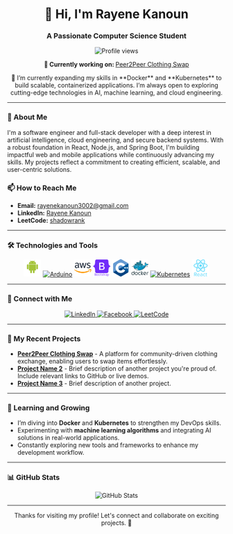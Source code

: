 <h1 align="center">👋 Hi, I'm Rayene Kanoun</h1>
<h3 align="center">A Passionate Computer Science Student</h3>

<p align="center">
  <img src="https://komarev.com/ghpvc/?username=shadowrank&label=Profile%20views&color=0e75b6&style=flat" alt="Profile views" />
</p>

<p align="center">
  <strong>🔭 Currently working on: </strong>
  <a href="https://github.com/shadowrank/SwapClothing">Peer2Peer Clothing Swap</a>
</p>

<p align="center">
  🌱 I’m currently expanding my skills in **Docker** and **Kubernetes** to build scalable, containerized applications. I’m always open to exploring cutting-edge technologies in AI, machine learning, and cloud engineering.
</p>

---

### 💼 About Me

I'm a software engineer and full-stack developer with a deep interest in artificial intelligence, cloud engineering, and secure backend systems. With a robust foundation in React, Node.js, and Spring Boot, I'm building impactful web and mobile applications while continuously advancing my skills. My projects reflect a commitment to creating efficient, scalable, and user-centric solutions.

### 📫 How to Reach Me

- **Email:** [rayenekanoun3002@gmail.com](mailto:rayenekanoun3002@gmail.com)
- **LinkedIn:** [Rayene Kanoun](https://linkedin.com/in/rayene-kanoun)
- **LeetCode:** [shadowrank](https://www.leetcode.com/shadowrank)

---

### 🛠️ Technologies and Tools

<p align="center">
  <a href="https://developer.android.com" target="_blank"><img src="https://raw.githubusercontent.com/devicons/devicon/master/icons/android/android-original-wordmark.svg" alt="Android" width="40" height="40"/></a>
  <a href="https://www.arduino.cc/" target="_blank"><img src="https://cdn.worldvectorlogo.com/logos/arduino-1.svg" alt="Arduino" width="40" height="40"/></a>
  <a href="https://aws.amazon.com" target="_blank"><img src="https://raw.githubusercontent.com/devicons/devicon/master/icons/amazonwebservices/amazonwebservices-original-wordmark.svg" alt="AWS" width="40" height="40"/></a>
  <a href="https://getbootstrap.com" target="_blank"><img src="https://raw.githubusercontent.com/devicons/devicon/master/icons/bootstrap/bootstrap-plain-wordmark.svg" alt="Bootstrap" width="40" height="40"/></a>
  <a href="https://www.w3schools.com/cpp/" target="_blank"><img src="https://raw.githubusercontent.com/devicons/devicon/master/icons/cplusplus/cplusplus-original.svg" alt="C++" width="40" height="40"/></a>
  <a href="https://www.docker.com/" target="_blank"><img src="https://raw.githubusercontent.com/devicons/devicon/master/icons/docker/docker-original-wordmark.svg" alt="Docker" width="40" height="40"/></a>
  <a href="https://kubernetes.io" target="_blank"><img src="https://www.vectorlogo.zone/logos/kubernetes/kubernetes-icon.svg" alt="Kubernetes" width="40" height="40"/></a>
  <a href="https://reactjs.org/" target="_blank"><img src="https://raw.githubusercontent.com/devicons/devicon/master/icons/react/react-original-wordmark.svg" alt="React" width="40" height="40"/></a>
  <!-- Add more icons here as needed -->
</p>

---

### 🔗 Connect with Me

<p align="center">
  <a href="https://linkedin.com/in/rayene-kanoun" target="_blank">
    <img src="https://raw.githubusercontent.com/rahuldkjain/github-profile-readme-generator/master/src/images/icons/Social/linked-in-alt.svg" alt="LinkedIn" height="30" width="40"/>
  </a>
  <a href="https://fb.com/rayene.kanoun" target="_blank">
    <img src="https://raw.githubusercontent.com/rahuldkjain/github-profile-readme-generator/master/src/images/icons/Social/facebook.svg" alt="Facebook" height="30" width="40"/>
  </a>
  <a href="https://www.leetcode.com/shadowrank" target="_blank">
    <img src="https://raw.githubusercontent.com/rahuldkjain/github-profile-readme-generator/master/src/images/icons/Social/leet-code.svg" alt="LeetCode" height="30" width="40"/>
  </a>
</p>

---

### 🚀 My Recent Projects

- **[Peer2Peer Clothing Swap](https://github.com/shadowrank/SwapClothing)** - A platform for community-driven clothing exchange, enabling users to swap items effortlessly.
- **[Project Name 2](#)** - Brief description of another project you're proud of. Include relevant links to GitHub or live demos.
- **[Project Name 3](#)** - Brief description of another project. 

---

### 🌱 Learning and Growing

- I’m diving into **Docker** and **Kubernetes** to strengthen my DevOps skills.
- Experimenting with **machine learning algorithms** and integrating AI solutions in real-world applications.
- Constantly exploring new tools and frameworks to enhance my development workflow.

---

### 📊 GitHub Stats

<p align="center">
  <img src="https://github-readme-stats.vercel.app/api?username=shadowrank&show_icons=true&theme=radical" alt="GitHub Stats" />
</p>

---

<p align="center">Thanks for visiting my profile! Let's connect and collaborate on exciting projects. 🚀</p>
